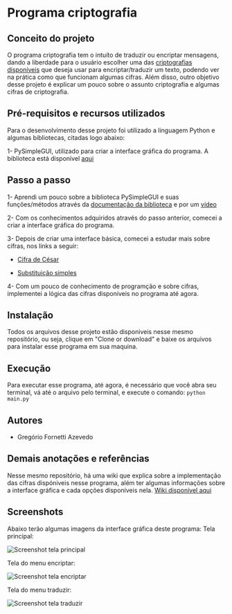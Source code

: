 # Programa criptografia
## Conceito do projeto

O programa criptografia tem o intuíto de traduzir ou encriptar mensagens, dando a liberdade para o usuário escolher uma das [criptografias disponíveis](https://github.com/GregorioFornetti/Programa-criptografia/wiki/Guia-do-programa-criptografia:-Cifras-disponiveis.) que deseja usar para encriptar/traduzir um texto, podendo ver na prática como que funcionam algumas cifras. Além disso, outro objetivo desse projeto é explicar um pouco sobre o assunto criptografia e algumas cifras de criptografia.

## Pré-requisitos e recursos utilizados
Para o desenvolvimento desse projeto foi utilizado a linguagem Python e algumas bibliotecas, citadas logo abaixo:

1- PySimpleGUI, utilizado para criar a interface gráfica do programa. A biblioteca está disponível [aqui](https://pysimplegui.readthedocs.io/en/latest/)

## Passo a passo
1- Aprendi um pouco sobre a biblioteca PySimpleGUI e suas funções/métodos através da [documentação da biblioteca](https://pysimplegui.readthedocs.io/en/latest/) e por um [vídeo](https://www.youtube.com/watch?v=Et0fYeA2XxY)

2- Com os conhecimentos adquiridos através do passo anterior, comecei a criar a interface gráfica do programa.

3- Depois de criar uma interface básica, comecei a estudar mais sobre cifras, nos links a seguir:

* [Cifra de César](https://pt.wikipedia.org/wiki/Cifra_de_C%C3%A9sar)

* [Substituição simples](https://pt.wikipedia.org/wiki/Cifra_de_substitui%C3%A7%C3%A3o)

4- Com um pouco de conhecimento de programção e sobre cifras, implementei a lógica das cifras disponíveis no programa até agora.

## Instalação
Todos os arquivos desse projeto estão disponiveis nesse mesmo repositório, ou seja, clique em "Clone or download" e baixe os arquivos para instalar esse programa em sua maquina.

## Execução
Para executar esse programa, até agora, é necessário que você abra seu terminal, vá até o arquivo pelo terminal, e execute o comando:
`python main.py`

## Autores
* Gregório Fornetti Azevedo

## Demais anotações e referências
Nesse mesmo repositório, há uma wiki que explica sobre a implementação das cifras dispóniveis nesse programa, além ter algumas informações sobre a interface gráfica e cada opções disponíveis nela. [Wiki disponível aqui](https://github.com/GregorioFornetti/Programa-criptografia/wiki)

## Screenshots
Abaixo terão algumas imagens da interface gráfica deste programa:
Tela principal:

![Screenshot tela principal](https://github.com/GregorioFornetti/Programa-criptografia/blob/master/Screenshots/Tela%20principal.png)

Tela do menu encriptar:

![Screenshot tela encriptar](https://github.com/GregorioFornetti/Programa-criptografia/blob/master/Screenshots/Encriptar.png)

Tela do menu traduzir:

![Screenshot tela traduzir](https://github.com/GregorioFornetti/Programa-criptografia/blob/master/Screenshots/Traduzir.png)


  
